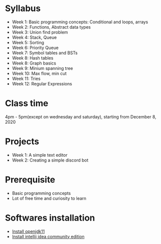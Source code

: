 # Syllabus 
<ul> 
  <li>Week 1: Basic programming concepts: Conditional and loops, arrays</li> 
  <li>Week 2: Functions, Abstract data types</li> 
  <li>Week 3: Union find problem</li> 
  <li>Week 4: Stack, Queue</li> 
  <li>Week 5: Sorting</li> 
  <li>Week 6: Priority Queue</li> 
  <li>Week 7: Symbol tables and BSTs</li>
  <li>Week 8: Hash tables</li> 
  <li>Week 8: Graph basics</li> 
  <li>Week 9: Minium spanning tree</li> 
  <li>Week 10: Max flow, min cut</li> 
  <li>Week 11: Tries</li> 
  <li>Week 12: Regular Expressions</li> 
</ul> 

# Class time 
4pm - 5pm(except on wednesday and saturday), starting from December 8, 2020

# Projects 
<ul> 
  <li>Week 1: A simple text editor</li> 
  <li>Week 2: Creating a simple discord bot</li>
</ul> 

# Prerequisite
 <ul>
  <li>Basic programming concepts</li>
  <li>Lot of free time and curiosity to learn</li>
 </ul>
 
 # Softwares installation
 <ul>
  <li><a href= "https://adoptopenjdk.net/" target="_blank">Install openjdk11</a></li>
  <li><a href="https://www.jetbrains.com/idea/download/" target="_blank">Install intellij idea community edition</a></li>
</ul>
